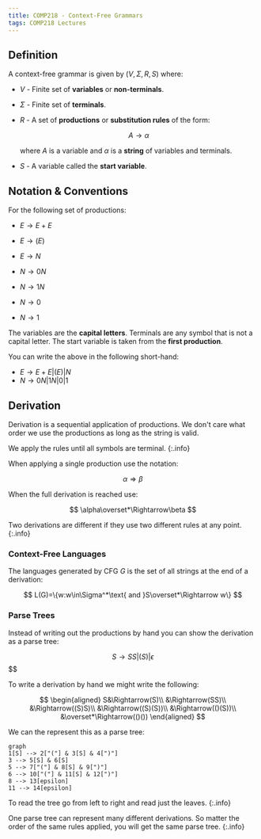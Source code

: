 ```yaml
---
title: COMP218 - Context-Free Grammars
tags: COMP218 Lectures
---
```


## Definition

A context-free grammar is given by ($V,\Sigma,R,S$) where:

* $V$ - Finite set of **variables** or **non-terminals**.
* $\Sigma$ - Finite set of **terminals**.
* $R$ - A set of **productions** or **substitution rules** of the form:
	
	$$A\rightarrow\alpha$$
	
	where $A$ is a variable and $\alpha$ is a **string** of variables and terminals.
* $S$ - A variable called the **start variable**.

## Notation & Conventions
For the following set of productions:

* $E\rightarrow E+E$
* $E\rightarrow (E)$
* $E\rightarrow N$

* $N\rightarrow 0N$
* $N\rightarrow 1N$
* $N\rightarrow 0$
* $N\rightarrow 1$

The variables are the **capital letters**. Terminals are any symbol that is not a capital letter. The start variable is taken from the **first production**.

You can write the above in the following short-hand:

* $E\rightarrow E+E\vert(E)\vert N$
* $N\rightarrow 0N\vert1N\vert0\vert1$

## Derivation
Derivation is a sequential application of productions. We don't care what order we use the productions as long as the string is valid. 

We apply the rules until all symbols are terminal.
{:.info}

When applying a single production use the notation:

$$
\alpha\Rightarrow\beta
$$

When the full derivation is reached use:

$$
\alpha\overset*\Rightarrow\beta
$$

Two derivations are different if they use two different rules at any point.
{:.info}

### Context-Free Languages
The languages generated by CFG $G$ is the set of all strings at the end of a derivation:

$$
L(G)=\{w:w\in\Sigma^*\text{ and }S\overset*\Rightarrow w\} 
$$

### Parse Trees
Instead of writing out the productions by hand you can show the derivation as a parse tree:

$$
S\rightarrow SS\vert (S)\vert\epsilon$$
$$

To write a derivation by hand we might write the following:

$$
\begin{aligned}
S&\Rightarrow(S)\\
&\Rightarrow(SS)\\
&\Rightarrow((S)S)\\
&\Rightarrow((S)(S))\\
&\Rightarrow(()(S))\\
&\overset*\Rightarrow(()())
\end{aligned}
$$

We can the represent this as a parse tree:

```mermaid
graph
1[S] --> 2["("] & 3[S] & 4[")"]
3 --> 5[S] & 6[S]
5 --> 7["("] & 8[S] & 9[")"]
6 --> 10["("] & 11[S] & 12[")"]
8 --> 13[epsilon]
11 --> 14[epsilon]
```

To read the tree go from left to right and read just the leaves.
{:.info}

One parse tree can represent many different derivations. So matter the order of the same rules applied, you will get the same parse tree.
{:.info}